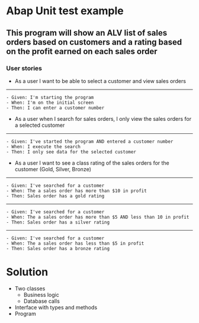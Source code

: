 # Abap Unit test example

## This program will show an ALV list of sales orders based on customers and a rating based on the profit earned on each sales order

### User stories

- As a user I want to be able to select a customer and view sales orders

---

    - Given: I'm starting the program
    - When: I'm on the initial screen
    - Then: I can enter a customer number

- As a user when I search for sales orders, I only view the sales orders for a selected customer

---

    - Given: I've started the program AND entered a customer number
    - When: I execute the search
    - Then: I only see data for the selected customer

- As a user I want to see a class rating of the sales orders for the customer (Gold, Silver, Bronze)

---

    - Given: I've searched for a customer
    - When: The a sales order has more than $10 in profit
    - Then: Sales order has a gold rating

---

    - Given: I've searched for a customer
    - When: The a sales order has more than $5 AND less than 10 in profit
    - Then: Sales order has a silver rating

---

    - Given: I've searched for a customer
    - When: The a sales order has less than $5 in profit
    - Then: Sales order has a bronze rating

# Solution
- Two classes 
    - Business logic
    - Database calls
- Interface with types and methods
- Program 
